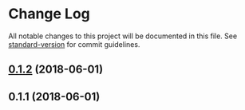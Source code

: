 # Change Log

All notable changes to this project will be documented in this file. See [standard-version](https://github.com/conventional-changelog/standard-version) for commit guidelines.

<a name="0.1.2"></a>
## [0.1.2](https://github.com/zhanglun/bluerobin/compare/v0.1.1...v0.1.2) (2018-06-01)



<a name="0.1.1"></a>
## 0.1.1 (2018-06-01)
